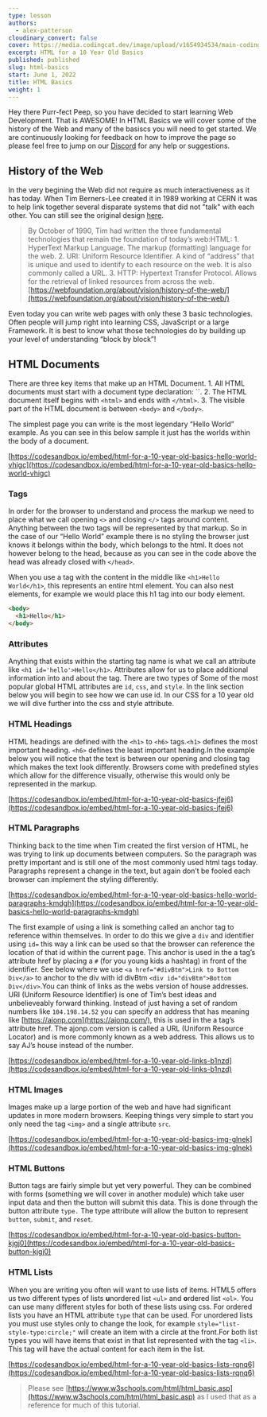 ```yaml
---
type: lesson
authors:
  - alex-patterson
cloudinary_convert: false
cover: https://media.codingcat.dev/image/upload/v1654934534/main-codingcatdev-photo/courses/ForA10YearOld/ForA10YearOldHTMLBasics.png
excerpt: HTML for a 10 Year Old Basics
published: published
slug: html-basics
start: June 1, 2022
title: HTML Basics
weight: 1
---
```

Hey there Purr-fect Peep, so you have decided to start learning Web Development. That is AWESOME! In HTML Basics we will cover some of the history of the Web and many of the basiscs you will need to get started. We are continuously looking for feedback on how to improve the page so please feel free to jump on our [Discord](https://discord.gg/fRJTRjR) for any help or suggestions.

## History of the Web

In the very begining the Web did not require as much interactiveness as it has today. When Tim Berners-Lee created it in 1989 working at CERN it was to help link together several disparate systems that did not "talk" with each other. You can still see the original design [here](http://info.cern.ch/Proposal.html).

> By October of 1990, Tim had written the three fundamental technologies that remain the foundation of today’s web:HTML: 1. HyperText Markup Language. The markup (formatting) language for the web. 2. URI: Uniform Resource Identifier. A kind of “address” that is unique and used to identify to each resource on the web. It is also commonly called a URL. 3. HTTP: Hypertext Transfer Protocol. Allows for the retrieval of linked resources from across the web. [https://webfoundation.org/about/vision/history-of-the-web/](https://webfoundation.org/about/vision/history-of-the-web/)
> 

Even today you can write web pages with only these 3 basic technologies. Often people will jump right into learning CSS, JavaScript or a large Framework. It is best to know what those technologies do by building up your level of understanding “block by block”!

## HTML Documents

There are three key items that make up an HTML Document. 1. All HTML documents must start with a document type declaration: ``. 2. The HTML document itself begins with `<html>` and ends with `</html>`. 3. The visible part of the HTML document is between `<body>` and `</body>`.

The simplest page you can write is the most legendary “Hello World” example. As you can see in this below sample it just has the worlds within the body of a document.

[https://codesandbox.io/embed/html-for-a-10-year-old-basics-hello-world-vhigc](https://codesandbox.io/embed/html-for-a-10-year-old-basics-hello-world-vhigc)

### Tags

In order for the browser to understand and process the markup we need to place what we call opening `<>` and closing `</>` tags around content. Anything between the two tags will be represented by that markup. So in the case of our “Hello World” example there is no styling the browser just knows it belongs within the body, which belongs to the html. It does not however belong to the head, because as you can see in the code above the head was already closed with `</head>`.

When you use a tag with the content in the middle like `<h1>Hello World</h1>`, this represents an entire html element. You can also nest elements, for example we would place this h1 tag into our body element.

```html
<body>
  <h1>Hello</h1>
</body>
```

### Attributes

Anything that exists within the starting tag name is what we call an attribute like `<h1 id='hello'>Hello</h1>`. Attributes allow for us to place additional information into and about the tag. There are two types of Some of the most popular global HTML attributes are `id`, `css`, and `style`. In the link section below you will begin to see how we can use id. In our CSS for a 10 year old we will dive further into the css and style attribute.

### HTML Headings

HTML headings are defined with the `<h1>` to `<h6>` tags.`<h1>` defines the most important heading. `<h6>` defines the least important heading.In the example below you will notice that the text is between our opening and closing tag which makes the text look differently. Browsers come with predefined styles which allow for the difference visually, otherwise this would only be represented in the markup.

[https://codesandbox.io/embed/html-for-a-10-year-old-basics-jfej6](https://codesandbox.io/embed/html-for-a-10-year-old-basics-jfej6)

### HTML Paragraphs

Thinking back to the time when Tim created the first version of HTML, he was trying to link up documents between computers. So the paragraph was pretty important and is still one of the most commonly used html tags today. Paragraphs represent a change in the text, but again don’t be fooled each browser can implement the styling differently.

[https://codesandbox.io/embed/html-for-a-10-year-old-basics-hello-world-paragraphs-kmdgh](https://codesandbox.io/embed/html-for-a-10-year-old-basics-hello-world-paragraphs-kmdgh)

The first example of using a link is something called an anchor tag to reference within themselves. In order to do this we give a `div` and identifier using `id=` this way a link can be used so that the browser can reference the location of that id within the current page. This anchor is used in the a tag’s attribute href by placing a `#` (for you young kids a hashtag) in front of the identifier. See below where we use `<a href="#divBtm">Link to Bottom Div</a>` to anchor to the div with id divBtm `<div id="divBtm">Bottom Div</div>`.You can think of links as the webs version of house addresses. URI (Uniform Resource Identifier) is one of Tim’s best ideas and unbelieveably forward thinking. Instead of just having a set of random numbers like `104.198.14.52` you can specify an address that has meaning like [https://ajonp.com](https://ajonp.com/), this is used in the a tag’s attribute href. The ajonp.com version is called a URL (Uniform Resource Locator) and is more commonly known as a web address. This allows us to say AJ’s house instead of the number.

[https://codesandbox.io/embed/html-for-a-10-year-old-links-b1nzd](https://codesandbox.io/embed/html-for-a-10-year-old-links-b1nzd)

### HTML Images

Images make up a large portion of the web and have had significant updates in more modern browsers. Keeping things very simple to start you only need the tag `<img>` and a single attribute `src`.

[https://codesandbox.io/embed/html-for-a-10-year-old-basics-img-glnek](https://codesandbox.io/embed/html-for-a-10-year-old-basics-img-glnek)

### HTML Buttons

Button tags are fairly simple but yet very powerful. They can be combined with forms (something we will cover in another module) which take user input data and then the button will submit this data. This is done through the button attribute `type.` The type attribute will allow the button to represent `button`, `submit`, and `reset`.

[https://codesandbox.io/embed/html-for-a-10-year-old-basics-button-kjgj0](https://codesandbox.io/embed/html-for-a-10-year-old-basics-button-kjgj0)

### HTML Lists

When you are writing you often will want to use lists of items. HTML5 offers us two different types of lists **u**nordered list `<ul>` and **o**rdered list `<ol>`. You can use many different styles for both of these lists using css. For ordered lists you have an HTML attribute `type` that can be used. For unordered lists you must use styles only to change the look, for example `style="list-style-type:circle;"` will create an item with a circle at the front.For both list types you will have items that exist in that list represented with the tag `<li>`. This tag will have the actual content for each item in the list.

[https://codesandbox.io/embed/html-for-a-10-year-old-basics-lists-rqnq6](https://codesandbox.io/embed/html-for-a-10-year-old-basics-lists-rqnq6)

> Please see [https://www.w3schools.com/html/html_basic.asp](https://www.w3schools.com/html/html_basic.asp) as I used that as a reference for much of this tutorial.
>